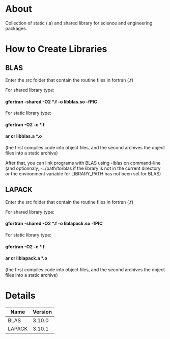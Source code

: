 # About
Collection of static (.a) and shared library for science and engineering packages.

# How to Create Libraries
## BLAS
Enter the src folder that contain the routine files in fortran (.f)

For shared library type:

#### gfortran -shared -O2 *.f -o libblas.so -fPIC

For static library type:

#### gfortran -O2 -c *.f
#### ar cr libblas.a *.o
 
 (the first compiles code into object files, and the second archives the object files into a static archive)
 
 After that, you can link programs with BLAS using -lblas on command-line (and optionnaly, -L/path/to/blas if the library is not in the current directory or the environment variable for LIBRARY_PATH has not been set for BLAS)
 
## LAPACK
Enter the src folder that contain the routine files in fortran (.f)

For shared library type:

#### gfortran -shared -O2 *.f -o liblapack.so -fPIC

For static library type:

#### gfortran -O2 -c *.f
#### ar cr liblapack.a *.o
 
 (the first compiles code into object files, and the second archives the object files into a static archive)

# Details

| Name | Version |
| ------------- | ------------- | 
| BLAS    | 3.10.0
| LAPACK  | 3.10.1
